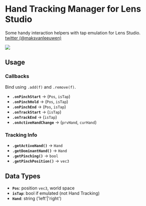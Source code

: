 # Hand Tracking Manager for Lens Studio

Some handy interaction helpers with tap emulation for Lens Studio.
<br>[twitter (@maksvanleeuwen)](https://twitter.com/maksvanleeuwen)

<img src="https://github.com/max-van-leeuwen/SnapLensStudio-CodeSnippets/blob/main/Hand Tracking Setup/Media/preview.gif" />

<br>

## Usage

### Callbacks

Bind using `.add(f)` and `.remove(f)`.

- **`.onPinchStart`** → (`Pos`, `isTap`)
- **`.onPinchHold`** → (`Pos`, `isTap`)
- **`.onPinchEnd`** → (`Pos`, `isTap`)
- **`.onTrackStart`** → (`isTap`)
- **`.onTrackEnd`** → (`isTap`)
- **`.onActiveHandChange`** → (`prvHand`, `curHand`)

### Tracking Info

- **`.getActiveHand()`** → `Hand`
- **`.getDominantHand()`** → `Hand`
- **`.getPinching()`** → `bool`
- **`.getPinchPosition()`** → `vec3`

## Data Types

- **`Pos`**: position `vec3`, world space
- **`isTap`**: bool if emulated (not Hand Tracking)
- **`Hand`**: string ('left'|'right')